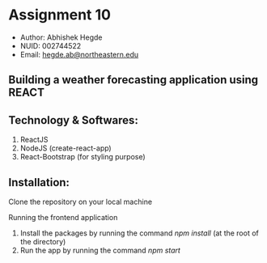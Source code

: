 
# Assignment 10

- Author: Abhishek Hegde
- NUID: 002744522
- Email: hegde.ab@northeastern.edu

## Building a weather forecasting application using REACT

## Technology & Softwares:

1. ReactJS
2. NodeJS (create-react-app)
3. React-Bootstrap (for styling purpose)

## Installation:
Clone the repository on your local machine

Running the frontend application
1. Install the packages by running the command *npm install* (at the root of the directory)
2. Run the app by running the command *npm start*
